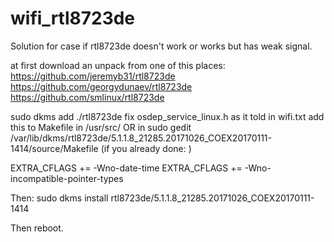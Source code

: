 # wifi_rtl8723de
Solution for case if rtl8723de doesn't work or works but has weak signal.

at first download an unpack from one of this places: 
https://github.com/jeremyb31/rtl8723de
https://github.com/georgydunaev/rtl8723de
https://github.com/smlinux/rtl8723de

sudo dkms add ./rtl8723de
fix osdep_service_linux.h as it told in wifi.txt
add this to Makefile in 
/usr/src/
OR in 
sudo gedit /var/lib/dkms/rtl8723de/5.1.1.8_21285.20171026_COEX20170111-1414/source/Makefile 
(if you already done: )

EXTRA_CFLAGS += -Wno-date-time
EXTRA_CFLAGS += -Wno-incompatible-pointer-types

Then:
sudo dkms install rtl8723de/5.1.1.8_21285.20171026_COEX20170111-1414

Then reboot.
